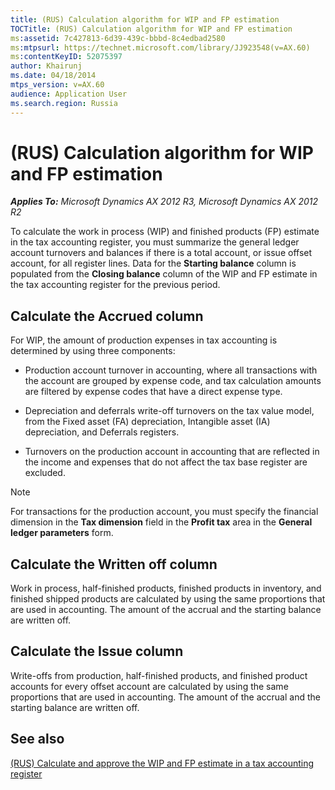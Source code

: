 ```yaml
---
title: (RUS) Calculation algorithm for WIP and FP estimation
TOCTitle: (RUS) Calculation algorithm for WIP and FP estimation
ms:assetid: 7c427813-6d39-439c-bbbd-8c4edbad2580
ms:mtpsurl: https://technet.microsoft.com/library/JJ923548(v=AX.60)
ms:contentKeyID: 52075397
author: Khairunj
ms.date: 04/18/2014
mtps_version: v=AX.60
audience: Application User
ms.search.region: Russia
---
```


# (RUS) Calculation algorithm for WIP and FP estimation 


_**Applies To:** Microsoft Dynamics AX 2012 R3, Microsoft Dynamics AX 2012 R2_

To calculate the work in process (WIP) and finished products (FP) estimate in the tax accounting register, you must summarize the general ledger account turnovers and balances if there is a total account, or issue offset account, for all register lines. Data for the **Starting balance** column is populated from the **Closing balance** column of the WIP and FP estimate in the tax accounting register for the previous period.

## Calculate the Accrued column

For WIP, the amount of production expenses in tax accounting is determined by using three components:

  - Production account turnover in accounting, where all transactions with the account are grouped by expense code, and tax calculation amounts are filtered by expense codes that have a direct expense type.

  - Depreciation and deferrals write-off turnovers on the tax value model, from the Fixed asset (FA) depreciation, Intangible asset (IA) depreciation, and Deferrals registers.

  - Turnovers on the production account in accounting that are reflected in the income and expenses that do not affect the tax base register are excluded.


> [!NOTE]
> <P>For transactions for the production account, you must specify the financial dimension in the <STRONG>Tax dimension</STRONG> field in the <STRONG>Profit tax</STRONG> area in the <STRONG>General ledger parameters</STRONG> form.</P>



## Calculate the Written off column

Work in process, half-finished products, finished products in inventory, and finished shipped products are calculated by using the same proportions that are used in accounting. The amount of the accrual and the starting balance are written off.

## Calculate the Issue column

Write-offs from production, half-finished products, and finished product accounts for every offset account are calculated by using the same proportions that are used in accounting. The amount of the accrual and the starting balance are written off.

## See also

[(RUS) Calculate and approve the WIP and FP estimate in a tax accounting register](rus-calculate-and-approve-the-wip-and-fp-estimate-in-a-tax-accounting-register.md)

  


